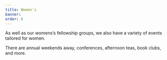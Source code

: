 ```yaml
---
title: Women's
banner:
order: 6
---
```


As well as our womens’s fellowship groups, we also have a variety of events tailored for women.

There are annual weekends away, conferences, afternoon teas, book clubs, and more.

